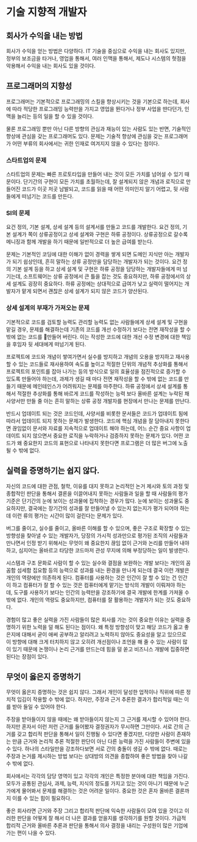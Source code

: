 # 기술 지향적 개발자

## 회사가 수익을 내는 방법

회사가 수익을 얻는 방법은 다양하다. IT 기술을 중심으로 수익을 내는 회사도 있지만, 정부의 보조금을 타거나, 영업을 통해서, 여러 인맥을 통해서, 제도나 시스템의 헛점을 악용해서 수익을 내는 회사도 있을 것이다.

## 프로그래머의 지향성

프로그래머는 기본적으로 프로그래밍의 스킬을 향상시키는 것을 기본으로 하는데, 회사에 따라 적당한 프로그래밍 능력만을 가지고 영업을 뛴다거나 정부 사업을 딴다던가, 인맥을 늘리는 등의 일을 할 수 있을 것이다.

물론 프로그래밍 뿐만 아닌 다른 방향의 관심과 재능이 있는 사람도 있는 반면, 기술적인 향상에 관심을 갖는 프로그래머도 있다. 문제는 기술적 향상에 관심을 갖는 프로그래머가 어떤 부류의 회사에서는 귀한 인재로 여겨지지 않을 수 있다는 점이다.

### 스타트업의 문제

스타트업의 문제는 빠른 프로토타입을 만들어 내는 것이 모든 가치를 넘어설 수 있기 때문이다. 단기간의 구현이 모든 가치를 초월하는데, 잘 설계되지 않은 개념과 로직으로 만들어진 코드가 이곳 저곳 남발되고, 코드를 읽을 때 어떤 의미인지 알기 어렵고, 뒷 사람들에게 떠넘기는 코드를 만든다.

### SI의 문제

요건 정의, 기본 설계, 상세 설계 등의 설계서를 만들고 코드를 개발한다. 요건 정의, 기본 설계가 쪽이 상류공정이고 상세 설계와 구현은 하류 공정이다. 상류공정으로 갈수록 메니징과 함께 개발을 하기 때문에 일반적으로 더 높은 급여를 받는다.

문제는 기본적인 코딩에 대한 이해가 없이 경력을 쌓게 되면 도메인 지식만 아는 개발자가 되기 쉽상인데, 흔히 말하는 상류 공정만을 담당하는 개발자가 되는 것이다. 요건 정의 기본 설계 등을 하고 상세 설계 및 구현은 하류 공정을 담당하는 개발자들에게 떠 넘기는데, 소프트웨어는 상류 공정에서 큰 틀을 잡는 것도 중요하지만, 하류 공정에서의 상세 설계도 굉장히 중요하다. 하류 공정에는 상대적으로 급여가 낮고 실력이 떨어지는 개발자가 맡게 되면서 괜찮은 상세 설계가 되지 않은 코드가 양산된다.

### 상세 설계의 부재가 가져오는 문제

기본적으로 코드를 검토할 능력도 관리할 능력도 없는 사람들에게 상세 설계 및 구현을 맡길 경우, 문제를 해결하는데 기존의 코드를 개선 수정하기 보다는 전면 재작성을 할 수 밖에 없는 코드를 만들어 버린다. 이는 작성한 코드에 대한 개선 수정 변경에 대한 책임을 후임자 뒷 세대에게 떠넘기게 된다.

프로젝트에 코드와 개념이 쌓여가면서 실수를 방지하고 개념의 오용을 방지하고 재사용할 수 있는 코드들로 재사용하여 속도를 높이고 적절한 단위의 개념적 추상화를 통해서 프로젝트의 포인트를 잡아 나가는 등의 방식으로 일의 효율성을 점진적으로 증가할 수 있도록 만들어야 하는데, 과제가 생길 때 마다 전면 재작성을 할 수 밖에 없는 코드를 만들기 때문에 메인테인스가 어려워지는 문제를 마주한다. 하류 공정에서 상세 설계를 통해서 적절한 추상화를 통해 바르게 코드를 작성하는 능력 보다 올바른 설계는 누락된 채 사양서만 만들 줄 아는 흔히 말하는 상류 공정 개발자를 현장에서 만나는 문제를 만난다.

반드시 업데이트 되는 것은 코드인데, 사양서를 비롯한 문서들은 코드가 업데이트 됨에 따라서 업데이트 되지 못하는 문제가 발생한다. 코드에 핵심 개념을 잘 담아내지 못한다면 끊임없이 문서와 자료를 지속적으로 업데이트 해야 하는데, 어느 순간 중요 사항이 업데이트 되지 않으면서 중요한 로직을 누락하거나 검증하지 못하는 문제가 있다. 어떤 코드가 왜 중요한지 코드의 표현으로 나타내지 못한다면 프로그램은 더 많은 버그에 노출될 수 밖에 없다.

## 실력을 증명하기는 쉽지 않다.

자신의 코드에 대한 관점, 철학, 이유를 대지 못하고 논리적인 논거 제시와 토의 과정 및 종합적인 판단을 통해서 결론을 이끌어내지 못하는 사람들과 일을 할 때 사람들의 평가 기준은 단기간의 눈에 보이는 성과물에 집착하는 경우가 많다. 눈에 보이는 성과물도 중요하지만, 결국에는 장기간의 성과를 잘 만들어낼 수 있는지 없는지가 평가 되어야 하는데 이런 류의 평가는 시간이 많이 걸린다는 문제가 있다.

버그를 줄이고, 실수를 줄이고, 올바른 이해를 할 수 있으며, 좋은 구조로 확장할 수 있는 방향성을 찾아낼 수 있는 개발자가, 당장의 가시적 성과만으로 평가된 조직의 사람들과 만나면서 인정 받기 위해서는 무엇이 왜 중요한지 끊임 없이 근거와 논리를 만들어 내야 하고, 심지어는 올바르고 타당한 코드마저 관성 무지에 의해 부정당하는 일이 발생한다.

시스템과 구조 문화로 사람이 할 수 있는 실수와 결점을 보완하는 개발 보다는 개인의 꼼꼼함 섬세함 집요함 등의 능력으로 성과를 내는 환경을 만나게 되는데 결국 이런 개발은 개인의 역량에만 의존하게 된다. 컴퓨터를 사용하는 것은 인간이 잘 할 수 있는 건 인간이 하고 컴퓨터가 잘 할 수 있는 것은 컴퓨터에게 맡기는 방식의 개발이 이뤄져야 하는데, 도구를 사용하기 보다는 인간의 능력만을 강조하기에 결국 개발에 한계를 가져올 수 밖에 없다. 개인의 역량도 중요하지만, 컴퓨터를 잘 활용하는 개발자가 되는 것도 중요하다.

경험이 많고 좋은 실력을 가진 사람들이 많은 회사를 가는 것이 중요한 이유는 실력을 증명하기 위한 노력을 덜 해도 된다는 점이다. 왜 특정 방향성이 맞고 해당 코드가 옳고 좋은지에 대해서 굳이 애써 공부하고 알리려고 노력하지 않아도 중요성을 알고 있으므로 이 방향에 대해 크게 터치하지 않고 오히려 개선점이나 조언을 해 줄 수 있는 사람이 많이 있기 때문에 논쟁이나 논리 근거를 만드는데 힘을 덜 쏟고 비즈니스 개발에 집중하면 된다는 장점이 있다.

## 무엇이 옳은지 증명하기

무엇이 옳은지 증명하는 것은 쉽지 않다. 그래서 개인이 달성한 업적이나 직위에 따른 정치적 입김이 작용할 수 밖에 없다. 하지만, 주장과 근거 추론한 결과가 합리적일 때는 이를 받아 들일 수 있어야 한다.

주장을 받아들이지 않을 때에는 왜 받아들이지 않는지 그 근거를 제시할 수 있어야 한다. 하지만 혼자서 이런 저런 근거를 들어봤자 결정권자가 무시하면 그만이다. 서로 간의 근거를 갖고 합리적 판단을 통해서 일이 진행될 수 있다면 좋겠지만, 다양한 사람이 존재하는 만큼 근거와 논리적 추론 적절한 판단이 아닌 다른 능력을 가진 사람들이 주변에 있을 수 있다. 하나의 스타일만을 강조하다보면 서로 간의 충돌이 생길 수 밖에 없다. 때로는 주장과 논거를 제시하는 방법 보다는 상대방의 의견을 종합하여 좋은 방법을 찾아 나갈 수 밖에 없다.

회사에서는 각각의 담당 영역이 있고 각각의 개인은 특정한 분야에 대한 책임을 가진다. 모두가 공통된 관심사, 과제, 능력, 지식의 정도를 가지고 있는 것이 아니기 때문에 누군가에게 물어봐서 문제를 해결하는 것은 어려운 일이다. 중요한 것은 혼자 올바른 결론까지 이를 수 있는 힘이 필요하다.

좋은 회사라면 근거와 주장 그리고 합리적 판단에 익숙한 사람들이 모여 있을 것이고 이러한 판단을 어떻게 잘 해서 더 나은 결과를 얻을지를 생각하기를 원할 것이다. 가급적 합리적 근거와 올바른 추론과 판단을 통해서 의사 결정을 내리는 구성원이 많은 기업에 가는 편이 나을 수 있다.
